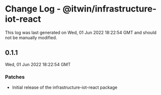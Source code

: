 # Change Log - @itwin/infrastructure-iot-react

This log was last generated on Wed, 01 Jun 2022 18:22:54 GMT and should not be manually modified.

## 0.1.1
Wed, 01 Jun 2022 18:22:54 GMT

### Patches

- Initial release of the infrastructure-iot-react package

